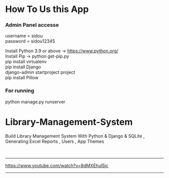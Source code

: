 #   How To Us this App   

###  Admin Panel accesse           
  username = sidou          
  password = sidou12345


Install Python 3.9 or above -> https://www.python.org/                   
Install Pip -> python get-pip.py               
pip install virtualenv    
pip install Django                               
django-admin startproject project    
pip install Pillow               

###  For running

python manage.py runserver

# Library-Management-System
Build Library Management System With Python &amp; Django &amp; SQLite , Generating Excel Reports , Users , App Themes


<br>
<hr />

https://www.youtube.com/watch?v=8dMXEhul5jc

<!-- <p align="center">
  <a href="https://www.youtube.com/watch?v=8dMXEhul5jc" target="_blank"><img src="internals/img/subtitler-intro-imgur.gif"></a>
</p> -->

<hr />
<br />
